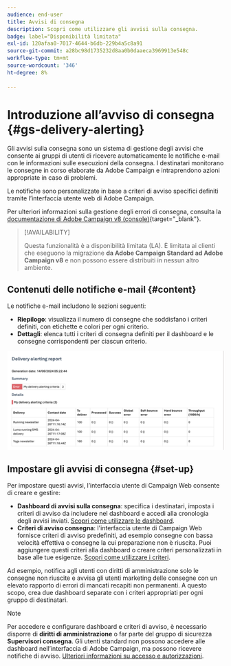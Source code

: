 ```yaml
---
audience: end-user
title: Avvisi di consegna
description: Scopri come utilizzare gli avvisi sulla consegna.
badge: label="Disponibilità limitata"
exl-id: 120afaa0-7017-4644-b6db-229b4a5c8a91
source-git-commit: a28bc98d1735232d8aa0b0daaeca3969913e548c
workflow-type: tm+mt
source-wordcount: '346'
ht-degree: 8%

---
```


# Introduzione all’avviso di consegna {#gs-delivery-alerting}

Gli avvisi sulla consegna sono un sistema di gestione degli avvisi che consente ai gruppi di utenti di ricevere automaticamente le notifiche e-mail con le informazioni sulle esecuzioni della consegna. I destinatari monitorano le consegne in corso elaborate da Adobe Campaign e intraprendono azioni appropriate in caso di problemi.

Le notifiche sono personalizzate in base a criteri di avviso specifici definiti tramite l’interfaccia utente web di Adobe Campaign.

Per ulteriori informazioni sulla gestione degli errori di consegna, consulta la [documentazione di Adobe Campaign v8 (console)](https://experienceleague.adobe.com/en/docs/campaign/campaign-v8/send/failures/delivery-failures#send){target="_blank"}.

>[!AVAILABILITY]
>
>Questa funzionalità è a disponibilità limitata (LA). È limitata ai clienti che eseguono la migrazione **da Adobe Campaign Standard ad Adobe Campaign v8** e non possono essere distribuiti in nessun altro ambiente.

## Contenuti delle notifiche e-mail {#content}

Le notifiche e-mail includono le sezioni seguenti:

* **Riepilogo**: visualizza il numero di consegne che soddisfano i criteri definiti, con etichette e colori per ogni criterio.
* **Dettagli**: elenca tutti i criteri di consegna definiti per il dashboard e le consegne corrispondenti per ciascun criterio.

![Descrizione: questa schermata mostra il layout delle notifiche e-mail, incluse le sezioni di riepilogo e dettagli.](assets/alerting-email.png)

## Impostare gli avvisi di consegna {#set-up}

Per impostare questi avvisi, l’interfaccia utente di Campaign Web consente di creare e gestire:

* **Dashboard di avvisi sulla consegna**: specifica i destinatari, imposta i criteri di avviso da includere nel dashboard e accedi alla cronologia degli avvisi inviati. [Scopri come utilizzare le dashboard](../msg/delivery-alerting-dashboards.md).
* **Criteri di avviso consegna**: l&#39;interfaccia utente di Campaign Web fornisce criteri di avviso predefiniti, ad esempio consegne con bassa velocità effettiva o consegne la cui preparazione non è riuscita. Puoi aggiungere questi criteri alla dashboard o creare criteri personalizzati in base alle tue esigenze. [Scopri come utilizzare i criteri](../msg/delivery-alerting-criteria.md).

Ad esempio, notifica agli utenti con diritti di amministrazione solo le consegne non riuscite e avvisa gli utenti marketing delle consegne con un elevato rapporto di errori di mancati recapiti non permanenti. A questo scopo, crea due dashboard separate con i criteri appropriati per ogni gruppo di destinatari.

>[!NOTE]
>
>Per accedere e configurare dashboard e criteri di avviso, è necessario disporre di **diritti di amministrazione** o far parte del gruppo di sicurezza **Supervisori consegna**. Gli utenti standard non possono accedere alle dashboard nell’interfaccia di Adobe Campaign, ma possono ricevere notifiche di avviso. [Ulteriori informazioni su accesso e autorizzazioni](../get-started/permissions.md).